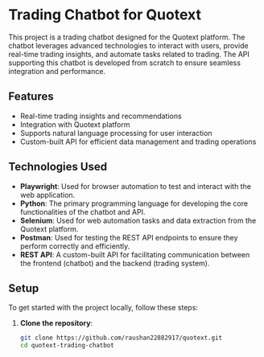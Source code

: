 # Trading Chatbot for Quotext

This project is a trading chatbot designed for the Quotext platform. The chatbot leverages advanced technologies to interact with users, provide real-time trading insights, and automate tasks related to trading. The API supporting this chatbot is developed from scratch to ensure seamless integration and performance.

## Features

- Real-time trading insights and recommendations
- Integration with Quotext platform
- Supports natural language processing for user interaction
- Custom-built API for efficient data management and trading operations

## Technologies Used

- **Playwright**: Used for browser automation to test and interact with the web application.
- **Python**: The primary programming language for developing the core functionalities of the chatbot and API.
- **Selenium**: Used for web automation tasks and data extraction from the Quotext platform.
- **Postman**: Used for testing the REST API endpoints to ensure they perform correctly and efficiently.
- **REST API**: A custom-built API for facilitating communication between the frontend (chatbot) and the backend (trading system).

## Setup

To get started with the project locally, follow these steps:

1. **Clone the repository**:

   ```bash
   git clone https://github.com/raushan22882917/quotext.git
   cd quotext-trading-chatbot
